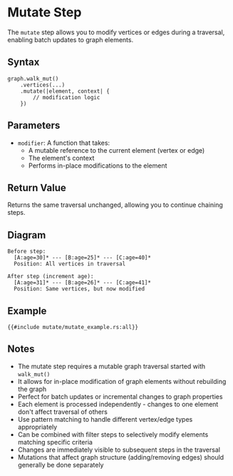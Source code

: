 # Mutate Step

The `mutate` step allows you to modify vertices or edges during a traversal, enabling batch updates to graph elements.

## Syntax

```rust,noplayground
graph.walk_mut()
    .vertices(...)
    .mutate(|element, context| {
        // modification logic
    })
```

## Parameters

- `modifier`: A function that takes:
    - A mutable reference to the current element (vertex or edge)
    - The element's context
    - Performs in-place modifications to the element

## Return Value

Returns the same traversal unchanged, allowing you to continue chaining steps.

## Diagram

```bob
Before step:
  [A:age=30]* --- [B:age=25]* --- [C:age=40]*
  Position: All vertices in traversal

After step (increment age):
  [A:age=31]* --- [B:age=26]* --- [C:age=41]*
  Position: Same vertices, but now modified
```

## Example

```rust,noplayground
{{#include mutate/mutate_example.rs:all}}
```

## Notes

- The mutate step requires a mutable graph traversal started with `walk_mut()`
- It allows for in-place modification of graph elements without rebuilding the graph
- Perfect for batch updates or incremental changes to graph properties
- Each element is processed independently - changes to one element don't affect traversal of others
- Use pattern matching to handle different vertex/edge types appropriately
- Can be combined with filter steps to selectively modify elements matching specific criteria
- Changes are immediately visible to subsequent steps in the traversal
- Mutations that affect graph structure (adding/removing edges) should generally be done separately